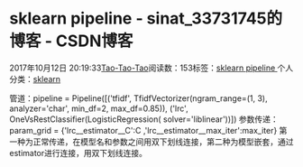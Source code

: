 
# sklearn pipeline - sinat_33731745的博客 - CSDN博客

2017年10月12日 20:19:33[Tao-Tao-Tao](https://me.csdn.net/sinat_33731745)阅读数：153标签：[sklearn																](https://so.csdn.net/so/search/s.do?q=sklearn&t=blog)[pipeline																](https://so.csdn.net/so/search/s.do?q=pipeline&t=blog)[
							](https://so.csdn.net/so/search/s.do?q=sklearn&t=blog)个人分类：[sklearn																](https://blog.csdn.net/sinat_33731745/article/category/7221454)



管道：pipeline = Pipeline([('tfidf', TfidfVectorizer(ngram_range=(1, 3), analyzer='char', min_df=2, max_df=0.85)), ('lrc', OneVsRestClassifier(LogisticRegression( solver='liblinear'))])
参数传递：
param_grid = {'lrc__estimator__C':C ,'lrc__estimator__max_iter':max_iter}
第一种为正常传递，在模型名和参数之间用双下划线连接，第二种为模型嵌套，通过estimator进行连接，用双下划线连接。

